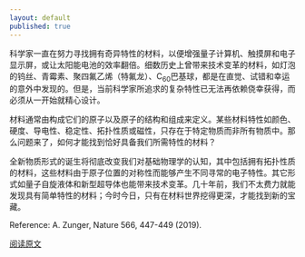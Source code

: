 ```yaml
---
layout: default
published: true
---
```



科学家一直在努力寻找拥有奇异特性的材料，以便增强量子计算机、触摸屏和电子显示屏，或让太阳能电池的效率翻倍。细数历史上曾带来技术变革的材料，如灯泡的钨丝、青霉素、聚四氟乙烯（特氟龙）、C<sub>60</sub>巴基球，都是在直觉、试错和幸运的意外中发现的。但是，当前科学家所追求的复杂特性已无法再依赖侥幸获得，而必须从一开始就精心设计。

材料通常由构成它们的原子以及原子的结构和组成来定义。某些材料特性如颜色、硬度、导电性、稳定性、拓扑性质或磁性，只存在于特定物质而非所有物质中。那么问题来了，如何才能找到恰好具备我们所需特性的材料？

全新物质形式的诞生将彻底改变我们对基础物理学的认知，其中包括拥有拓扑性质的材料，这些材料由于原子位置的对称性而能够产生不同寻常的电子特性。其它形式如量子自旋液体和新型超导体也能带来技术变革。几十年前，我们不太费力就能发现具有简单特性的材料；今时今日，只有在材料世界挖得更深，才能找到新的宝藏。

Reference: A. Zunger, Nature 566, 447-449 (2019).

[阅读原文](https://www.nature.com/articles/d41586-019-00676-y)
